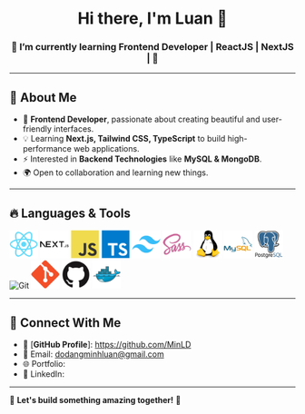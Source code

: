 <h1 align="center">Hi there, I'm Luan 👋</h1>
<h3 align="center">🚀 I’m currently learning Frontend Developer | ReactJS | NextJS |  🚀</h3>

---

## 📌 **About Me**
- 🎯 **Frontend Developer**, passionate about creating beautiful and user-friendly interfaces.
- 💡 Learning **Next.js, Tailwind CSS, TypeScript** to build high-performance web applications.
- ⚡ Interested in **Backend Technologies** like **MySQL & MongoDB**.
- 🌍 Open to collaboration and learning new things.

---

## 🔥 **Languages & Tools**  
<p align="left">
  <img src="https://raw.githubusercontent.com/devicons/devicon/master/icons/react/react-original.svg" alt="React" width="50" height="50"/>
  <img src="https://raw.githubusercontent.com/devicons/devicon/master/icons/nextjs/nextjs-original-wordmark.svg" alt="Next.js" width="50" height="50"/>
  <img src="https://raw.githubusercontent.com/devicons/devicon/master/icons/javascript/javascript-original.svg" alt="JavaScript" width="50" height="50"/>
  <img src="https://raw.githubusercontent.com/devicons/devicon/master/icons/typescript/typescript-original.svg" alt="TypeScript" width="50" height="50"/>
  <img src="https://raw.githubusercontent.com/devicons/devicon/master/icons/tailwindcss/tailwindcss-original.svg" alt="Tailwind CSS" width="50" height="50"/>
   <img src="https://raw.githubusercontent.com/devicons/devicon/master/icons/sass/sass-original.svg" alt="Sass" width="50" height="50"/>
  <img src="https://raw.githubusercontent.com/devicons/devicon/master/icons/linux/linux-original.svg" alt="Sass" width="50" height="50"/>
    <img src="https://raw.githubusercontent.com/devicons/devicon/master/icons/mysql/mysql-original-wordmark.svg" alt="Sass" width="50" height="50"/>
     <img src="https://raw.githubusercontent.com/devicons/devicon/master/icons/postgresql/postgresql-original-wordmark.svg" alt="Sass" width="50" height="50"/>
   <img src="https://vite.dev/logo.svg" alt="Git" width="50" height="50"/>
  <img src="https://raw.githubusercontent.com/devicons/devicon/master/icons/git/git-original.svg" alt="Git" width="50" height="50"/>
  <img src="https://raw.githubusercontent.com/devicons/devicon/master/icons/github/github-original.svg" alt="GitHub" width="50" height="50"/>
  <img src="https://raw.githubusercontent.com/devicons/devicon/master/icons/docker/docker-original.svg" alt="Docker" width="50" height="50"/>
</p>

---

## 🤝 **Connect With Me**
- 🔗 [**GitHub Profile**]: https://github.com/MinLD
- 📧 Email: dodangminhluan@gmail.com
- 🌐 Portfolio: 
- 💼 LinkedIn:

---

🚀 **Let's build something amazing together!** 🚀
